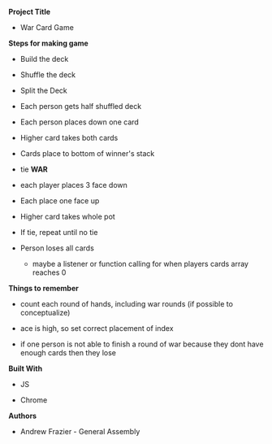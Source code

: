 **Project Title**

- War Card Game


**Steps for making game**

- Build the deck

- Shuffle the deck

- Split the Deck

- Each person gets half shuffled deck 

- Each person places down one card

- Higher card takes both cards

- Cards place to bottom of winner's stack

- tie **WAR**

- each player places 3 face down

- Each place one face up

- Higher card takes whole pot

- If tie, repeat until no tie

- Person loses all cards

  - maybe a listener or function calling for when players cards array reaches 0

**Things to remember**

- count each round of hands, including war rounds (if possible to conceptualize)

- ace is high, so set correct placement of index

- if one person is not able to finish a round of war because they dont have enough cards then they lose

**Built With**

- JS

- Chrome

**Authors**

- Andrew Frazier - General Assembly
